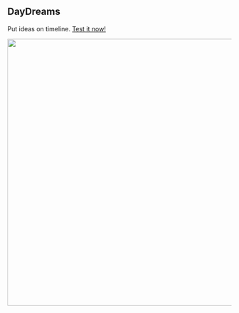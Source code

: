 ## DayDreams
Put ideas on timeline. [Test it now!](http://noooway.github.io/DayDreams/index.html)

<p align="center">
    <img src="https://i.ibb.co/rb8JCNG/daydreams-v01.png" width="600"/>
</p>
